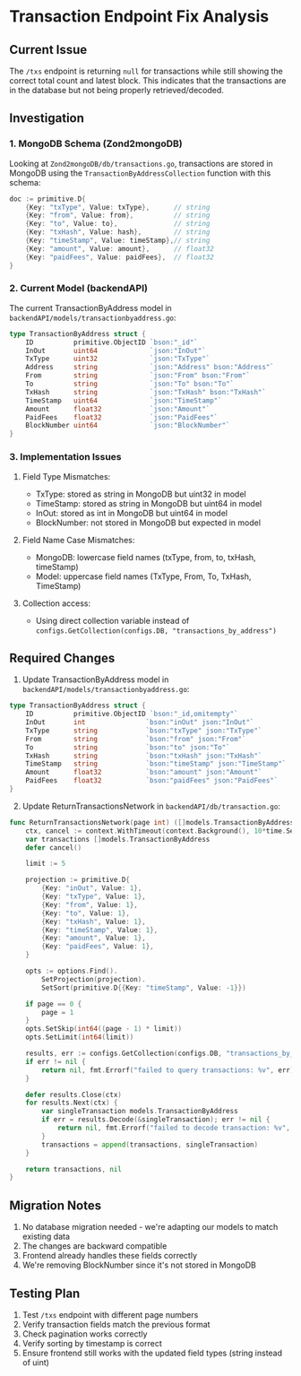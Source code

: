 # Transaction Endpoint Fix Analysis

## Current Issue
The `/txs` endpoint is returning `null` for transactions while still showing the correct total count and latest block. This indicates that the transactions are in the database but not being properly retrieved/decoded.

## Investigation

### 1. MongoDB Schema (Zond2mongoDB)
Looking at `Zond2mongoDB/db/transactions.go`, transactions are stored in MongoDB using the `TransactionByAddressCollection` function with this schema:

```go
doc := primitive.D{
    {Key: "txType", Value: txType},      // string
    {Key: "from", Value: from},          // string
    {Key: "to", Value: to},              // string
    {Key: "txHash", Value: hash},        // string
    {Key: "timeStamp", Value: timeStamp},// string
    {Key: "amount", Value: amount},      // float32
    {Key: "paidFees", Value: paidFees},  // float32
}
```

### 2. Current Model (backendAPI)
The current TransactionByAddress model in `backendAPI/models/transactionbyaddress.go`:

```go
type TransactionByAddress struct {
    ID          primitive.ObjectID `bson:"_id"`
    InOut       uint64             `json:"InOut"`
    TxType      uint32             `json:"TxType"`
    Address     string             `json:"Address" bson:"Address"`
    From        string             `json:"From" bson:"From"`
    To          string             `json:"To" bson:"To"`
    TxHash      string             `json:"TxHash" bson:"TxHash"`
    TimeStamp   uint64             `json:"TimeStamp"`
    Amount      float32            `json:"Amount"`
    PaidFees    float32            `json:"PaidFees"`
    BlockNumber uint64             `json:"BlockNumber"`
}
```

### 3. Implementation Issues

1. Field Type Mismatches:
   - TxType: stored as string in MongoDB but uint32 in model
   - TimeStamp: stored as string in MongoDB but uint64 in model
   - InOut: stored as int in MongoDB but uint64 in model
   - BlockNumber: not stored in MongoDB but expected in model

2. Field Name Case Mismatches:
   - MongoDB: lowercase field names (txType, from, to, txHash, timeStamp)
   - Model: uppercase field names (TxType, From, To, TxHash, TimeStamp)

3. Collection access:
   - Using direct collection variable instead of `configs.GetCollection(configs.DB, "transactions_by_address")`

## Required Changes

1. Update TransactionByAddress model in `backendAPI/models/transactionbyaddress.go`:
```go
type TransactionByAddress struct {
    ID          primitive.ObjectID `bson:"_id,omitempty"`
    InOut       int               `bson:"inOut" json:"InOut"`
    TxType      string            `bson:"txType" json:"TxType"`
    From        string            `bson:"from" json:"From"`
    To          string            `bson:"to" json:"To"`
    TxHash      string            `bson:"txHash" json:"TxHash"`
    TimeStamp   string            `bson:"timeStamp" json:"TimeStamp"`
    Amount      float32           `bson:"amount" json:"Amount"`
    PaidFees    float32           `bson:"paidFees" json:"PaidFees"`
}
```

2. Update ReturnTransactionsNetwork in `backendAPI/db/transaction.go`:
```go
func ReturnTransactionsNetwork(page int) ([]models.TransactionByAddress, error) {
    ctx, cancel := context.WithTimeout(context.Background(), 10*time.Second)
    var transactions []models.TransactionByAddress
    defer cancel()

    limit := 5

    projection := primitive.D{
        {Key: "inOut", Value: 1},
        {Key: "txType", Value: 1},
        {Key: "from", Value: 1},
        {Key: "to", Value: 1},
        {Key: "txHash", Value: 1},
        {Key: "timeStamp", Value: 1},
        {Key: "amount", Value: 1},
        {Key: "paidFees", Value: 1},
    }

    opts := options.Find().
        SetProjection(projection).
        SetSort(primitive.D{{Key: "timeStamp", Value: -1}})

    if page == 0 {
        page = 1
    }
    opts.SetSkip(int64((page - 1) * limit))
    opts.SetLimit(int64(limit))

    results, err := configs.GetCollection(configs.DB, "transactions_by_address").Find(ctx, primitive.D{}, opts)
    if err != nil {
        return nil, fmt.Errorf("failed to query transactions: %v", err)
    }

    defer results.Close(ctx)
    for results.Next(ctx) {
        var singleTransaction models.TransactionByAddress
        if err = results.Decode(&singleTransaction); err != nil {
            return nil, fmt.Errorf("failed to decode transaction: %v", err)
        }
        transactions = append(transactions, singleTransaction)
    }

    return transactions, nil
}
```

## Migration Notes
1. No database migration needed - we're adapting our models to match existing data
2. The changes are backward compatible
3. Frontend already handles these fields correctly
4. We're removing BlockNumber since it's not stored in MongoDB

## Testing Plan
1. Test `/txs` endpoint with different page numbers
2. Verify transaction fields match the previous format
3. Check pagination works correctly
4. Verify sorting by timestamp is correct
5. Ensure frontend still works with the updated field types (string instead of uint)
